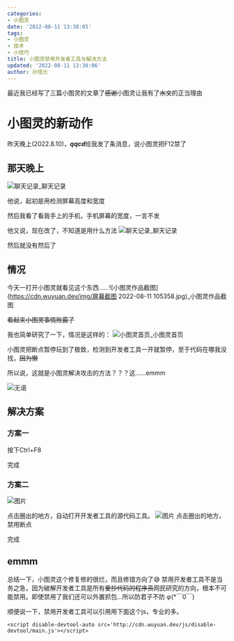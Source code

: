 ```yaml
---
categories:
- 小图灵
date: '2022-08-11 13:38:05'
tags:
- 小图灵
- 技术
- 小技巧
title: 小图灵禁用开发者工具与解决方法
updated: '2022-08-11 13:38:06'
author: 孙悟元
---
```

最近我已经写了三篇小图灵的文章了~~感谢~~小图灵让我有了~~水文~~的正当理由

# 小图灵的新动作

昨天晚上(2022.8.10)，***qqcd***给我发了条消息，说小图灵把F12禁了

## 那天晚上

![聊天记录](https://cdn.wuyuan.dev/img/eSearch-2022-08-11-10-46-25-144.png)_聊天记录

他说，起初是用检测屏幕高度和宽度

然后我看了看我手上的手机，手机屏幕的宽度，一言不发

他又说，现在改了，不知道是用什么方法
![聊天记录](https://cdn.wuyuan.dev/img/eSearch-2022-08-11-10-52-16-153.png)_聊天记录

然后就没有然后了

## 情况

今天一打开小图灵就看见这个东西.....
![小图灵作品截图](https://cdn.wuyuan.dev/img/屏幕截图 2022-08-11 105358.jpg)_小图灵作品截图

~~看起来小图灵事情败露了~~

我也简单研究了一下，情况是这样的：
![小图灵首页](https://cdn.wuyuan.dev/img/20220811112335.png)_小图灵首页

小图灵把断点暂停玩到了极致，检测到开发者工具一开就暂停，至于代码在哪我没找，~~因为懒~~

所以说，这就是小图灵解决攻击的方法？？？这......emmm

![无语](https://cdn.wuyuan.dev/img/20220811112624.png)

## 解决方案

### 方案一

按下Ctrl+F8

完成

### 方案二

![图片](https://cdn.wuyuan.dev/img/20220811132402.png)

点击圈出的地方，自动打开开发者工具的源代码工具。
![图片](https://cdn.wuyuan.dev/img/20220811132632.png)
点击圈出的地方，禁用断点

完成

## emmm

总结一下，小图灵这个修复修的很烂，而且修错方向了😅
禁用开发者工具不是当务之急，因为破解开发者工具是所有~~爱抄代码的程序员~~网民研究的方向，根本不可能禁用。即使禁用了我们还可以外置抓包...所以防君子不防   φ(*￣0￣)

顺便说一下，禁用开发者工具可以引用用下面这个js，专业的多。

```
<script disable-devtool-auto src='http://cdn.wuyuan.dev/js/disable-devtool/main.js'></script>

```

